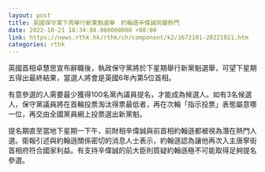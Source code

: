 ```yaml
---
layout: post
title: 英國保守黨下周舉行新黨魁選舉　約翰遜辛偉誠同屬熱門
date: 2022-10-21 18:34:08.000000000 +08:00
link: https://news.rthk.hk/rthk/ch/component/k2/1672101-20221021.htm
categories: rthk
---
```


英國首相卓慧思宣布辭職後，執政保守黨將於下星期舉行新黨魁選舉，可望下星期五得出最終結果，當選人將會是英國6年內第5位首相。

有意參選的人需要最少獲得100名黨內議員提名，才能成為候選人。如有3名候選人，保守黨議員將在首輪投票淘汰得票最低者，再在次輪「指示投票」表態屬意哪一位，再交由全國黨員網上投票選出新黨魁。

提名期直至當地下星期一下午，前財相辛偉誠與前首相約翰遜都被視為潛在熱門人選。衛報引述與約翰遜關係密切的消息人士表示，約翰遜認為讓他再次入主唐寧街首相府符合國家利益。有支持辛偉誠的前大臣則質疑約翰遜極不可能取得足夠提名參選。
